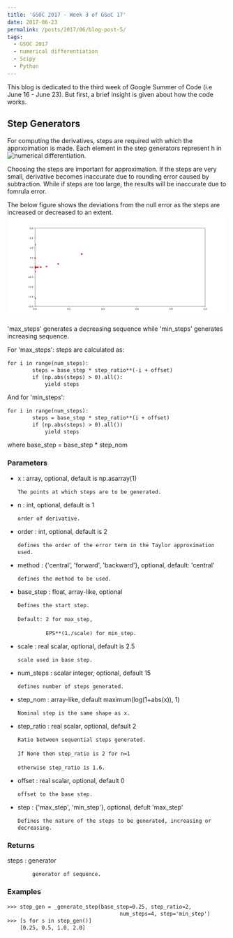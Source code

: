 ```yaml
---
title: 'GSOC 2017 - Week 3 of GSoC 17'
date: 2017-06-23
permalink: /posts/2017/06/blog-post-5/
tags:
  - GSOC 2017
  - numerical differentiation
  - Scipy
  - Python 
---
```


This blog is dedicated to the third week of Google Summer of Code (i.e June 16 - June 23).
But first, a brief insight is given about how the code works.

## Step Generators
 
 For computing the derivatives, steps are required with which the apprxoimation is made.
 Each element in the step generators represent h in 
 ![numerical differentiation](https://wikimedia.org/api/rest_v1/media/math/render/svg/240200932143283e051efead968a0bec0134e3a0).
 
 Choosing the steps are important for approximation. If the steps are very small,
 derivative becomes inaccurate due to rounding error caused by subtraction. While if steps are too large, 
 the results will be inaccurate due to fomrula error.
 
 The below figure shows the deviations from the null error as the steps are increased or decreased to an extent.
 ![Figure](https://github.com/ashwinpathak20/ashwinpathak20.github.io/blob/master/images/Figure_1.png)
 
 'max_steps' generates a decreasing sequence while 'min_steps' generates increasing sequence.
 
 For 'max_steps':
    steps are calculated as:
    
    for i in range(num_steps):
            steps = base_step * step_ratio**(-i + offset)
            if (np.abs(steps) > 0).all():
                yield steps
                
 
 And for 'min_steps':
    
    for i in range(num_steps):
            steps = base_step * step_ratio**(i + offset)
            if (np.abs(steps) > 0).all())
                yield steps
 
 where base_step = base_step * step_nom
 
 ### Parameters
  - x : array, optional, default is np.asarray(1)
  
        The points at which steps are to be generated.
  - n : int, optional, default is 1
  
        order of derivative.
  - order : int, optional, default is 2
  
        defines the order of the error term in the Taylor approximation used.
  - method : {'central', 'forward', 'backward'}, optional, default: 'central'
  
        defines the method to be used.
  - base_step : float, array-like, optional
  
        Defines the start step.
        
        Default: 2 for max_step,
        
                 EPS**(1./scale) for min_step.
  - scale : real scalar, optional, default is 2.5
  
        scale used in base step.
  - num_steps : scalar integer, optional, default 15
  
        defines number of steps generated.
  - step_nom :  array-like, default maximum(log(1+abs(x)), 1)
  
        Nominal step is the same shape as x.
  - step_ratio : real scalar, optional, default 2
  
        Ratio between sequential steps generated.
        
        If None then step_ratio is 2 for n=1
        
        otherwise step_ratio is 1.6.
  - offset : real scalar, optional, default 0
  
        offset to the base step.
  - step : {'max_step', 'min_step'}, optional, defult 'max_step'
  
        Defines the nature of the steps to be generated, increasing or decreasing.
        
### Returns
  steps : generator
  
            generator of sequence.

### Examples
```
>>> step_gen = _generate_step(base_step=0.25, step_ratio=2,
                                    num_steps=4, step='min_step')
>>> [s for s in step_gen()]
    [0.25, 0.5, 1.0, 2.0]
```
 
 
